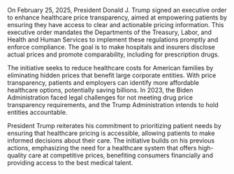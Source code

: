 On February 25, 2025, President Donald J. Trump signed an executive order to enhance healthcare price transparency, aimed at empowering patients by ensuring they have access to clear and actionable pricing information. This executive order mandates the Departments of the Treasury, Labor, and Health and Human Services to implement these regulations promptly and enforce compliance. The goal is to make hospitals and insurers disclose actual prices and promote comparability, including for prescription drugs.

The initiative seeks to reduce healthcare costs for American families by eliminating hidden prices that benefit large corporate entities. With price transparency, patients and employers can identify more affordable healthcare options, potentially saving billions. In 2023, the Biden Administration faced legal challenges for not meeting drug price transparency requirements, and the Trump Administration intends to hold entities accountable.

President Trump reiterates his commitment to prioritizing patient needs by ensuring that healthcare pricing is accessible, allowing patients to make informed decisions about their care. The initiative builds on his previous actions, emphasizing the need for a healthcare system that offers high-quality care at competitive prices, benefiting consumers financially and providing access to the best medical talent.